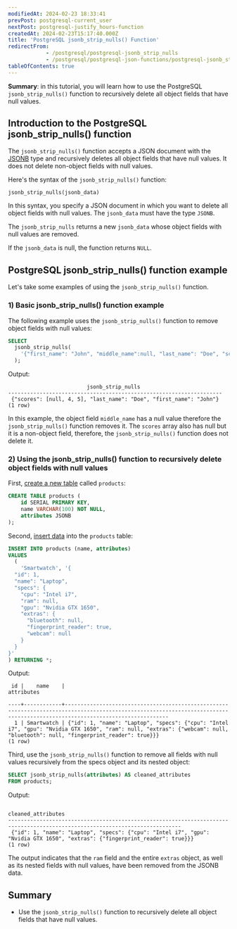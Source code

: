 ```yaml
---
modifiedAt: 2024-02-23 18:33:41
prevPost: postgresql-current_user
nextPost: postgresql-justify_hours-function
createdAt: 2024-02-23T15:17:40.000Z
title: 'PostgreSQL jsonb_strip_nulls() Function'
redirectFrom:
            - /postgresql/postgresql-jsonb_strip_nulls 
            - /postgresql/postgresql-json-functions/postgresql-jsonb_strip_nulls
tableOfContents: true
---
```


**Summary**: in this tutorial, you will learn how to use the PostgreSQL `jsonb_strip_nulls()` function to recursively delete all object fields that have null values.

## Introduction to the PostgreSQL jsonb_strip_nulls() function

The `jsonb_strip_nulls()` function accepts a JSON document with the [JSONB](/postgresql/postgresql-json) type and recursively deletes all object fields that have null values. It does not delete non-object fields with null values.

Here's the syntax of the `jsonb_strip_nulls()` function:

```
jsonb_strip_nulls(jsonb_data)
```

In this syntax, you specify a JSON document in which you want to delete all object fields with null values. The `jsonb_data` must have the type `JSONB`.

The `jsonb_strip_nulls` returns a new `jsonb_data` whose object fields with null values are removed.

If the `jsonb_data` is null, the function returns `NULL`.

## PostgreSQL jsonb_strip_nulls() function example

Let's take some examples of using the `jsonb_strip_nulls()` function.

### 1) Basic jsonb_strip_nulls() function example

The following example uses the `jsonb_strip_nulls()` function to remove object fields with null values:

```sql
SELECT
  jsonb_strip_nulls(
    '{"first_name": "John", "middle_name":null, "last_name": "Doe", "scores": [null, 4, 5]}'
  );
```

Output:

```
                         jsonb_strip_nulls
--------------------------------------------------------------------
 {"scores": [null, 4, 5], "last_name": "Doe", "first_name": "John"}
(1 row)
```

In this example, the object field `middle_name` has a null value therefore the `jsonb_strip_nulls()` function removes it. The `scores` array also has null but it is a non-object field, therefore, the `jsonb_strip_nulls()` function does not delete it.

### 2) Using the jsonb_strip_nulls() function to recursively delete object fields with null values

First, [create a new table](/postgresql/postgresql-create-table) called `products`:

```sql
CREATE TABLE products (
    id SERIAL PRIMARY KEY,
    name VARCHAR(100) NOT NULL,
    attributes JSONB
);
```

Second, [insert data](/postgresql/postgresql-insert) into the `products` table:

```sql
INSERT INTO products (name, attributes)
VALUES
  (
    'Smartwatch', '{
  "id": 1,
  "name": "Laptop",
  "specs": {
    "cpu": "Intel i7",
    "ram": null,
    "gpu": "Nvidia GTX 1650",
    "extras": {
      "bluetooth": null,
      "fingerprint_reader": true,
      "webcam": null
    }
  }
}'
) RETURNING *;
```

Output:

```
 id |    name    |                                                                                 attributes

----+------------+-----------------------------------------------------------------------------------------------------------------------------------------------------------------------------
  1 | Smartwatch | {"id": 1, "name": "Laptop", "specs": {"cpu": "Intel i7", "gpu": "Nvidia GTX 1650", "ram": null, "extras": {"webcam": null, "bluetooth": null, "fingerprint_reader": true}}}
(1 row)
```

Third, use the `jsonb_strip_nulls()` function to remove all fields with null values recursively from the specs object and its nested object:

```sql
SELECT jsonb_strip_nulls(attributes) AS cleaned_attributes
FROM products;
```

Output:

```
                                                     cleaned_attributes
-----------------------------------------------------------------------------------------------------------------------------
 {"id": 1, "name": "Laptop", "specs": {"cpu": "Intel i7", "gpu": "Nvidia GTX 1650", "extras": {"fingerprint_reader": true}}}
(1 row)
```

The output indicates that the `ram` field and the entire `extras` object, as well as its nested fields with null values, have been removed from the JSONB data.

## Summary

- Use the `jsonb_strip_nulls()` function to recursively delete all object fields that have null values.
